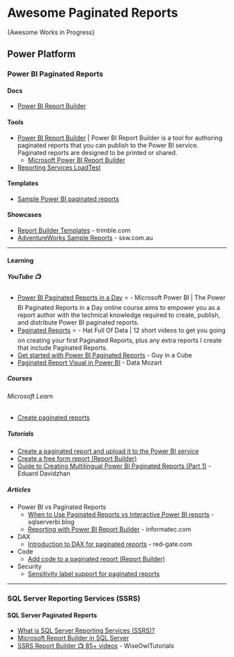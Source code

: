 # Awesome Paginated Reports
{Awesome Works in Progress}


## Power Platform
### Power BI Paginated Reports
#### Docs
* [Power BI Report Builder](https://learn.microsoft.com/en-us/power-bi/paginated-reports/report-builder-power-bi)

#### Tools
* [Power BI Report Builder](https://learn.microsoft.com/en-us/power-bi/paginated-reports/report-builder-power-bi) | Power BI Report Builder is a tool for authoring paginated reports that you can publish to the Power BI service. Paginated reports are designed to be printed or shared. 
  - [Microsoft Power BI Report Builder](https://www.microsoft.com/en-us/download/details.aspx?id=105942)
* [Reporting Services LoadTest](https://github.com/Microsoft/Reporting-Services-loadtest)

#### Templates
* [Sample Power BI paginated reports](https://learn.microsoft.com/en-us/power-bi/paginated-reports/paginated-reports-samples)

#### Showcases
* [Report Builder Templates](https://learn.transportation.trimble.com/wp-content/uploads/tte/ebcbe19c93c746dd320c/olhlp/9d2c4a93e920/docs/Current/SSRSReporting/SS-SH-RptDirRBTemp.html) - trimble.com
* [AdventureWorks Sample Reports](https://www.ssw.com.au/archive/standards/adventure-works-samples.html) - ssw.com.au
  
-----

#### Learning
##### YouTube 📺
* [Power BI Paginated Reports in a Day](https://www.youtube.com/playlist?list=PL1N57mwBHtN1icIhpjQOaRL8r9G-wytpT) ⭐ - Microsoft Power BI | The Power BI Paginated Reports in a Day online course aims to empower you as a report author with the technical knowledge required to create, publish, and distribute Power BI paginated reports.
* [Paginated Reports](https://www.youtube.com/playlist?list=PLclDw3xU_tI5bypr74FnLuLGTyuTfKpV1) ⭐ - Hat Full Of Data | 12 short videos to get you going on creating your first Paginated Reports, plus any extra reports I create that include Paginated Reports.
* [Get started with Power BI Paginated Reports](https://www.youtube.com/playlist?list=PLv2BtOtLblH1DC4XPMeuCFzQp_-EBu1iG) - Guy in a Cube
* [Paginated Report Visual in Power BI](https://www.youtube.com/watch?v=-Jivj3ApC2Q) - Data Mozart
##### Courses
###### Microsoft Learn
* [Create paginated reports](https://learn.microsoft.com/en-us/training/modules/create-paginated-reports-power-bi/)

##### Tutorials
* [Create a paginated report and upload it to the Power BI service](https://learn.microsoft.com/en-us/power-bi/paginated-reports/paginated-reports-quickstart-aw)
* [Create a free form report (Report Builder)](https://learn.microsoft.com/en-us/sql/reporting-services/tutorial-creating-a-free-form-report-report-builder?view=sql-server-ver16)
* [Guide to Creating Multilingual Power BI Paginated Reports (Part 1)](https://www.linkedin.com/pulse/guide-creating-bilingual-power-bi-paginated-reports-eduard/) - Eduard Davidzhan

##### Articles
* Power BI vs Paginated Reports
  - [When to Use Paginated Reports vs Interactive Power BI reports](https://sqlserverbi.blog/2022/02/04/when-to-use-paginated-reports-vs-interactive-power-bi-reports/) - sqlserverbi.blog
  - [Reporting with Power BI Report Builder](https://www.informatec.com/en/reporting-power-bi-report-builder) - informatec.com
* DAX
  - [Introduction to DAX for paginated reports](https://www.red-gate.com/simple-talk/featured/introduction-to-dax-for-paginated-reports/) - red-gate.com
* Code
  - [Add code to a paginated report (Report Builder)](https://learn.microsoft.com/en-us/sql/reporting-services/report-design/add-code-to-a-report-ssrs?view=sql-server-ver16)
* Security
  - [Sensitivity label support for paginated reports](https://learn.microsoft.com/en-us/fabric/governance/service-security-sensitivity-label-paginated-reports)
    
-----

### SQL Server Reporting Services (SSRS)
#### SQL Server Paginated Reports
* [What is SQL Server Reporting Services (SSRS)?](https://learn.microsoft.com/en-us/sql/reporting-services/create-deploy-and-manage-mobile-and-paginated-reports?view=sql-server-ver16)
* [Microsoft Report Builder in SQL Server](https://learn.microsoft.com/en-us/sql/reporting-services/report-builder/report-builder-in-sql-server-2016?view=sql-server-ver16)
* [SSRS Report Builder 📺 85+ videos](https://www.youtube.com/playlist?list=PLNIs-AWhQzcmEFHyxCRwA_gb29WOz5SJU) - WiseOwlTutorials
